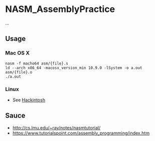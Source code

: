 # NASM_AssemblyPractice

...

## Usage

### Mac OS X


```
nasm -f macho64 asm/{file}.s
ld --arch x86_64 -macosx_version_min 10.9.0 -lSystem -o a.out asm/{file}.o
./a.out
```

### Linux

- See [Hackintosh](https://hackintosh.com/)

## Sauce

- http://cs.lmu.edu/~ray/notes/nasmtutorial/
- https://www.tutorialspoint.com/assembly_programming/index.htm
